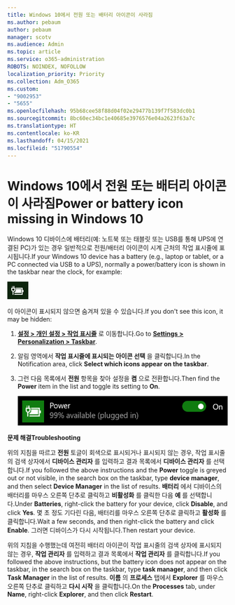 ```yaml
---
title: Windows 10에서 전원 또는 배터리 아이콘이 사라짐
ms.author: pebaum
author: pebaum
manager: scotv
ms.audience: Admin
ms.topic: article
ms.service: o365-administration
ROBOTS: NOINDEX, NOFOLLOW
localization_priority: Priority
ms.collection: Adm_O365
ms.custom:
- "9002953"
- "5655"
ms.openlocfilehash: 95b68cee58f88d04f02e29477b139f7f583dc0b1
ms.sourcegitcommit: 8bc60ec34bc1e40685e3976576e04a2623f63a7c
ms.translationtype: HT
ms.contentlocale: ko-KR
ms.lasthandoff: 04/15/2021
ms.locfileid: "51790554"
---
```

# <a name="power-or-battery-icon-missing-in-windows-10"></a><span data-ttu-id="89f93-102">Windows 10에서 전원 또는 배터리 아이콘이 사라짐</span><span class="sxs-lookup"><span data-stu-id="89f93-102">Power or battery icon missing in Windows 10</span></span>

<span data-ttu-id="89f93-103">Windows 10 디바이스에 배터리(예: 노트북 또는 태블릿 또는 USB를 통해 UPS에 연결된 PC)가 있는 경우 일반적으로 전원/배터리 아이콘이 시계 근처의 작업 표시줄에 표시됩니다.</span><span class="sxs-lookup"><span data-stu-id="89f93-103">If your Windows 10 device has a battery (e.g., laptop or tablet, or a PC connected via USB to a UPS), normally a power/battery icon is shown in the taskbar near the clock, for example:</span></span>

![배터리 아이콘](media/battery-icon.png)

<span data-ttu-id="89f93-105">이 아이콘이 표시되지 않으면 숨겨져 있을 수 있습니다.</span><span class="sxs-lookup"><span data-stu-id="89f93-105">If you don't see this icon, it may be hidden:</span></span>

1. <span data-ttu-id="89f93-106">**[설정 > 개인 설정 > 작업 표시줄](ms-settings:taskbar?activationSource=GetHelp)** 로 이동합니다.</span><span class="sxs-lookup"><span data-stu-id="89f93-106">Go to **[Settings > Personalization > Taskbar](ms-settings:taskbar?activationSource=GetHelp)**.</span></span>

2. <span data-ttu-id="89f93-107">알림 영역에서 **작업 표시줄에 표시되는 아이콘 선택** 을 클릭합니다.</span><span class="sxs-lookup"><span data-stu-id="89f93-107">In the Notification area, click **Select which icons appear on the taskbar**.</span></span>

3. <span data-ttu-id="89f93-108">그런 다음 목록에서 **전원** 항목을 찾아 설정을 **켬** 으로 전환합니다.</span><span class="sxs-lookup"><span data-stu-id="89f93-108">Then find the **Power** item in the list and toggle its setting to **On**.</span></span>

    ![작업 표시줄에 전원 아이콘 표시](media/power-icon-on.png)

<span data-ttu-id="89f93-110">**문제 해결**</span><span class="sxs-lookup"><span data-stu-id="89f93-110">**Troubleshooting**</span></span>

<span data-ttu-id="89f93-111">위의 지침을 따르고 **전원** 토글이 회색으로 표시되거나 표시되지 않는 경우, 작업 표시줄의 검색 상자에서 **디바이스 관리자** 를 입력하고 결과 목록에서 **디바이스 관리자** 를 선택합니다.</span><span class="sxs-lookup"><span data-stu-id="89f93-111">If you followed the above instructions and the **Power** toggle is greyed out or not visible, in the search box on the taskbar, type **device manager**, and then select **Device Manager** in the list of results.</span></span> <span data-ttu-id="89f93-112">**배터리** 에서 디바이스의 배터리를 마우스 오른쪽 단추로 클릭하고 **비활성화** 를 클릭한 다음 **예** 를 선택합니다.</span><span class="sxs-lookup"><span data-stu-id="89f93-112">Under **Batteries**, right-click the battery for your device, click **Disable**, and click **Yes**.</span></span> <span data-ttu-id="89f93-113">몇 초 정도 기다린 다음, 배터리를 마우스 오른쪽 단추로 클릭하고 **활성화** 를 클릭합니다.</span><span class="sxs-lookup"><span data-stu-id="89f93-113">Wait a few seconds, and then right-click the battery and click **Enable**.</span></span> <span data-ttu-id="89f93-114">그러면 디바이스가 다시 시작됩니다.</span><span class="sxs-lookup"><span data-stu-id="89f93-114">Then restart your device.</span></span>

<span data-ttu-id="89f93-115">위의 지침을 수행했는데 여전히 배터리 아이콘이 작업 표시줄의 검색 상자에 표시되지 않는 경우, **작업 관리자** 를 입력하고 결과 목록에서 **작업 관리자** 를 클릭합니다.</span><span class="sxs-lookup"><span data-stu-id="89f93-115">If you followed the above instructions, but the battery icon does not appear on the taskbar, in the search box on the taskbar, type **task manager**, and then click **Task Manager** in the list of results.</span></span> <span data-ttu-id="89f93-116">**이름** 의 **프로세스** 탭에서 **Explorer** 를 마우스 오른쪽 단추로 클릭하고 **다시 시작** 을 클릭합니다.</span><span class="sxs-lookup"><span data-stu-id="89f93-116">On the **Processes** tab, under **Name**, right-click **Explorer**, and then click **Restart**.</span></span>
